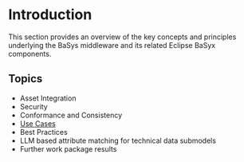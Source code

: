 # Introduction

This section provides an overview of the key concepts and principles underlying the BaSys middleware and its related Eclipse BaSyx components.

## Topics

* Asset Integration
* Security
* Conformance and Consistency
* [Use Cases](./use_cases/index.md)
* Best Practices
* LLM based attribute matching for technical data submodels
* Further work package results
